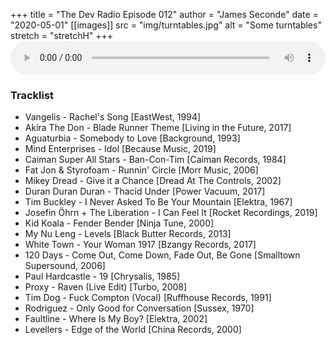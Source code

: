 +++
title = "The Dev Radio Episode 012"
author = "James Seconde"
date = "2020-05-01"
[[images]]
  src = "img/turntables.jpg"
  alt = "Some turntables"
  stretch = "stretchH"
+++
<AUDIO
    style="width:100%;"
    controls
    src="https://devtheatre.s3-eu-west-1.amazonaws.com/The+Dev+Radio+012.mp3">
    https://devtheatre.s3-eu-west-1.amazonaws.com/The+Dev+Radio+012.mp3
</AUDIO>

### Tracklist

* Vangelis - Rachel's Song [EastWest, 1994]
* Akira The Don - Blade Runner Theme [Living in the Future, 2017]
* Aguaturbia - Somebody to Love [Background, 1993]
* Mind Enterprises - Idol [Because Music, 2019]
* Caiman Super All Stars - Ban-Con-Tim [Caiman Records, 1984]
* Fat Jon & Styrofoam - Runnin' Circle [Morr Music, 2006]
* Mikey Dread - Give it a Chance [Dread At The Controls, 2002]
* Duran Duran Duran - Thacid Under [Power Vacuum, 2017]
* Tim Buckley - I Never Asked To Be Your Mountain [Elektra, 1967]
* Josefin Öhrn + The Liberation - I Can Feel It [Rocket Recordings, 2019]
* Kid Koala - Fender Bender [Ninja Tune, 2000]
* My Nu Leng - Levels [Black Butter Records, 2013]
* White Town - Your Woman 1917 [Bzangy Records, 2017]
* 120 Days - Come Out, Come Down, Fade Out, Be Gone [Smalltown Supersound, 2006]
* Paul Hardcastle - 19 [Chrysalis, 1985]
* Proxy - Raven (Live Edit) [Turbo, 2008]
* Tim Dog - Fuck Compton (Vocal) [Ruffhouse Records, 1991]
* Rodriguez - Only Good for Conversation [Sussex, 1970]
* Faultline - Where Is My Boy? [Elektra, 2002]
* Levellers - Edge of the World [China Records, 2000]

